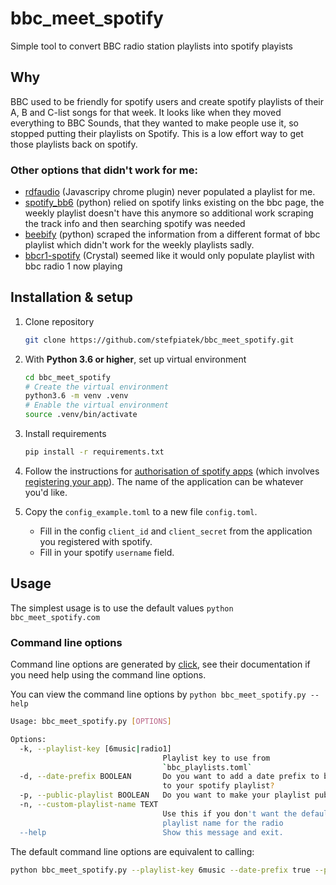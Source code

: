 # bbc_meet_spotify
Simple tool to convert BBC radio station playlists into spotify playists

## Why

BBC used to be friendly for spotify users and create spotify playlists of their A, B and C-list songs for that week.
It looks like when they moved everything to BBC Sounds, that they wanted to make people use it, so stopped putting
their playlists on Spotify. This is a low effort way to get those playlists back on spotify.

### Other options that didn't work for me:

- [rdfaudio](https://github.com/hubgit/rdfaudio)  (Javascripy chrome plugin) never populated a playlist for me.
- [spotify_bb6](https://github.com/louridas/spotify_bbc6/blob/master/spotify_bbc6.py) (python) relied on spotify 
  links existing on the bbc page, the weekly playlist doesn't have this anymore so additional work 
  scraping the track info and then searching spotify was needed
- [beebify](https://github.com/adamobeng/beebify) (python) scraped the information from a different format
  of bbc playlist which didn't work for the weekly playlists sadly.
- [bbcr1-spotify](https://github.com/denysvitali/bbcr1-spotify) (Crystal) seemed like it would only populate playlist 
  with bbc radio 1 now playing
  
## Installation & setup

1. Clone repository 

    ```bash
    git clone https://github.com/stefpiatek/bbc_meet_spotify.git
    ```

2. With **Python 3.6 or higher**, set up virtual environment
    
    ```bash
    cd bbc_meet_spotify
    # Create the virtual environment
    python3.6 -m venv .venv 
    # Enable the virtual environment
    source .venv/bin/activate
    ```

3. Install requirements

    ```bash
    pip install -r requirements.txt
    ```

4. Follow the instructions for [authorisation of spotify apps](https://spotipy.readthedocs.io/en/latest/#authorized-requests)
   (which involves [registering your app](https://developer.spotify.com/dashboard/)). 
   The name of the application can be whatever you'd like. 

5. Copy the `config_example.toml` to a new file `config.toml`.
   - Fill in the config `client_id` and `client_secret` from the application you registered with spotify.
   - Fill in your spotify `username` field.


## Usage

The simplest usage is to use the default values `python bbc_meet_spotify.com`

### Command line options

Command line options are generated by [click](https://click.palletsprojects.com), 
see their documentation if you need help using the command line options.  


You can view the command line options by `python bbc_meet_spotify.py --help`

```bash
Usage: bbc_meet_spotify.py [OPTIONS]

Options:
  -k, --playlist-key [6music|radio1]
                                  Playlist key to use from
                                  `bbc_playlists.toml`
  -d, --date-prefix BOOLEAN       Do you want to add a date prefix to be added
                                  to your spotify playlist?
  -p, --public-playlist BOOLEAN   Do you want to make your playlist public?
  -n, --custom-playlist-name TEXT
                                  Use this if you don't want the default
                                  playlist name for the radio
  --help                          Show this message and exit.

```

The default command line options are equivalent to calling: 

```bash
python bbc_meet_spotify.py --playlist-key 6music --date-prefix true --public-playlist true
```

